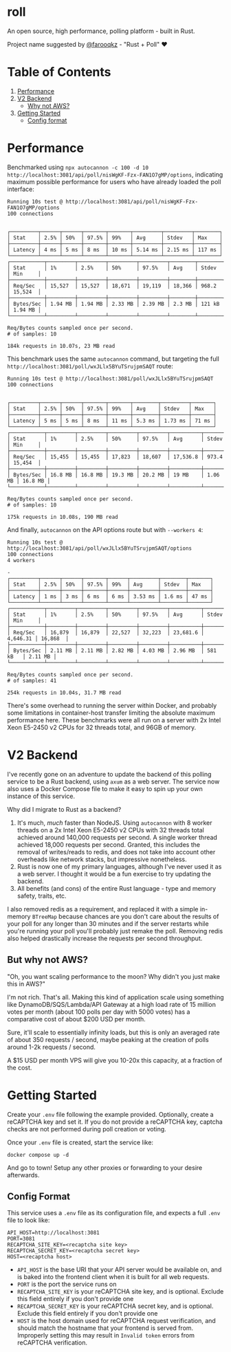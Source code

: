 # roll

An open source, high performance, polling platform - built in Rust.

Project name suggested by [@farooqkz](https://github.com/farooqkz) - "Rust + Poll" :heart:

# Table of Contents
1. [Performance](#performance)
2. [V2 Backend](#backend)
    - [Why not AWS?](#aws)
3. [Getting Started](#getting-started)
    - [Config format](#config)

# Performance<a name="performance"></a>

Benchmarked using `npx autocannon -c 100 -d 10 http://localhost:3081/api/poll/nisWgKF-Fzx-FAN1O7gMP/options`, indicating maximum possible performance for users who have already loaded the poll interface:

```
Running 10s test @ http://localhost:3081/api/poll/nisWgKF-Fzx-FAN1O7gMP/options
100 connections


┌─────────┬──────┬──────┬───────┬───────┬─────────┬─────────┬────────┐
│ Stat    │ 2.5% │ 50%  │ 97.5% │ 99%   │ Avg     │ Stdev   │ Max    │
├─────────┼──────┼──────┼───────┼───────┼─────────┼─────────┼────────┤
│ Latency │ 4 ms │ 5 ms │ 8 ms  │ 10 ms │ 5.14 ms │ 2.15 ms │ 117 ms │
└─────────┴──────┴──────┴───────┴───────┴─────────┴─────────┴────────┘
┌───────────┬─────────┬─────────┬─────────┬─────────┬────────┬────────┬─────────┐
│ Stat      │ 1%      │ 2.5%    │ 50%     │ 97.5%   │ Avg    │ Stdev  │ Min     │
├───────────┼─────────┼─────────┼─────────┼─────────┼────────┼────────┼─────────┤
│ Req/Sec   │ 15,527  │ 15,527  │ 18,671  │ 19,119  │ 18,366 │ 968.2  │ 15,524  │
├───────────┼─────────┼─────────┼─────────┼─────────┼────────┼────────┼─────────┤
│ Bytes/Sec │ 1.94 MB │ 1.94 MB │ 2.33 MB │ 2.39 MB │ 2.3 MB │ 121 kB │ 1.94 MB │
└───────────┴─────────┴─────────┴─────────┴─────────┴────────┴────────┴─────────┘

Req/Bytes counts sampled once per second.
# of samples: 10

184k requests in 10.07s, 23 MB read
```

This benchmark uses the same `autocannon` command, but targeting the full `http://localhost:3081/poll/wxJLlx5BYuTSrujpmSAQT` route:

```
Running 10s test @ http://localhost:3081/poll/wxJLlx5BYuTSrujpmSAQT
100 connections


┌─────────┬──────┬──────┬───────┬───────┬────────┬─────────┬───────┐
│ Stat    │ 2.5% │ 50%  │ 97.5% │ 99%   │ Avg    │ Stdev   │ Max   │
├─────────┼──────┼──────┼───────┼───────┼────────┼─────────┼───────┤
│ Latency │ 5 ms │ 5 ms │ 8 ms  │ 11 ms │ 5.3 ms │ 1.73 ms │ 71 ms │
└─────────┴──────┴──────┴───────┴───────┴────────┴─────────┴───────┘
┌───────────┬─────────┬─────────┬─────────┬─────────┬──────────┬─────────┬─────────┐
│ Stat      │ 1%      │ 2.5%    │ 50%     │ 97.5%   │ Avg      │ Stdev   │ Min     │
├───────────┼─────────┼─────────┼─────────┼─────────┼──────────┼─────────┼─────────┤
│ Req/Sec   │ 15,455  │ 15,455  │ 17,823  │ 18,607  │ 17,536.8 │ 973.4   │ 15,454  │
├───────────┼─────────┼─────────┼─────────┼─────────┼──────────┼─────────┼─────────┤
│ Bytes/Sec │ 16.8 MB │ 16.8 MB │ 19.3 MB │ 20.2 MB │ 19 MB    │ 1.06 MB │ 16.8 MB │
└───────────┴─────────┴─────────┴─────────┴─────────┴──────────┴─────────┴─────────┘

Req/Bytes counts sampled once per second.
# of samples: 10

175k requests in 10.08s, 190 MB read
```

And finally, `autocannon` on the API options route but with `--workers 4`:

```
Running 10s test @ http://localhost:3081/api/poll/wxJLlx5BYuTSrujpmSAQT/options
100 connections
4 workers

-
┌─────────┬──────┬──────┬───────┬──────┬─────────┬────────┬───────┐
│ Stat    │ 2.5% │ 50%  │ 97.5% │ 99%  │ Avg     │ Stdev  │ Max   │
├─────────┼──────┼──────┼───────┼──────┼─────────┼────────┼───────┤
│ Latency │ 1 ms │ 3 ms │ 6 ms  │ 6 ms │ 3.53 ms │ 1.6 ms │ 47 ms │
└─────────┴──────┴──────┴───────┴──────┴─────────┴────────┴───────┘
┌───────────┬─────────┬─────────┬─────────┬─────────┬──────────┬──────────┬─────────┐
│ Stat      │ 1%      │ 2.5%    │ 50%     │ 97.5%   │ Avg      │ Stdev    │ Min     │
├───────────┼─────────┼─────────┼─────────┼─────────┼──────────┼──────────┼─────────┤
│ Req/Sec   │ 16,879  │ 16,879  │ 22,527  │ 32,223  │ 23,681.6 │ 4,646.31 │ 16,868  │
├───────────┼─────────┼─────────┼─────────┼─────────┼──────────┼──────────┼─────────┤
│ Bytes/Sec │ 2.11 MB │ 2.11 MB │ 2.82 MB │ 4.03 MB │ 2.96 MB  │ 581 kB   │ 2.11 MB │
└───────────┴─────────┴─────────┴─────────┴─────────┴──────────┴──────────┴─────────┘

Req/Bytes counts sampled once per second.
# of samples: 41

254k requests in 10.04s, 31.7 MB read
```

There's some overhead to running the server within Docker, and probably some limitations in container-host transfer limiting the absolute maximum performance here. These benchmarks were all run on a server with 2x Intel Xeon E5-2450 v2 CPUs for 32 threads total, and 96GB of memory.

# V2 Backend<a name="backend"></a>

I've recently gone on an adventure to update the backend of this polling service to be a Rust backend, using `axum` as a web server.
The service now also uses a Docker Compose file to make it easy to spin up your own instance of this service.

Why did I migrate to Rust as a backend?

1. It's much, _much_ faster than NodeJS. Using `autocannon` with 8 worker threads on a 2x Intel Xeon E5-2450 v2 CPUs with 32 threads total achieved around 140,000 requests per second. A single worker thread achieved 18,000 requests per second. Granted, this includes the removal of writes/reads to redis, and does not take into account other overheads like network stacks, but impressive nonetheless.
2. Rust is now one of my primary languages, although I've never used it as a web server. I thought it would be a fun exercise to try updating the backend.
3. All benefits (and cons) of the entire Rust language - type and memory safety, traits, etc.

I also removed redis as a requirement, and replaced it with a simple in-memory `BTreeMap` because chances are you don't care about the results of your poll for any longer than 30 minutes and if the server restarts while you're running your poll you'll probably just remake the poll.
Removing redis also helped drastically increase the requests per second throughput.

## But why not AWS?<a name="aws"></a>

"Oh, you want scaling performance to the moon? Why didn't you just make this in AWS?"

I'm not rich. That's all. Making this kind of application scale using something like DynamoDB/SQS/Lambda/API Gateway at a high load rate of 15 million votes per month (about 100 polls per day with 5000 votes) has a comparative cost of about $200 USD per month.

Sure, it'll scale to essentially infinity loads, but this is only an averaged rate of about 350 requests / second, maybe peaking at the creation of polls around 1-2k requests / second.

A $15 USD per month VPS will give you 10-20x this capacity, at a fraction of the cost.

# Getting Started<a name="getting_started"></a>

Create your `.env` file following the example provided. Optionally, create a reCAPTCHA key and set it. If you do not provide a reCAPTCHA key, captcha checks are not performed during poll creation or voting.

Once your `.env` file is created, start the service like:

```
docker compose up -d
```

And go to town! Setup any other proxies or forwarding to your desire afterwards.

## Config Format<a name="config"></a>

This service uses a `.env` file as its configuration file, and expects a full `.env` file to look like:

```
API_HOST=http://localhost:3081
PORT=3081
RECAPTCHA_SITE_KEY=<recaptcha site key>
RECAPTCHA_SECRET_KEY=<recaptcha secret key>
HOST=<recaptcha host>
```

* `API_HOST` is the base URI that your API server would be available on, and is baked into the frontend client when it is built for all web requests.
* `PORT` is the port the service runs on
* `RECAPTCHA_SITE_KEY` is your reCAPTCHA site key, and is optional. Exclude this field entirely if you don't provide one
* `RECAPTCHA_SECRET_KEY` is your reCAPTCHA secret key, and is optional. Exclude this field entirely if you don't provide one
* `HOST` is the host domain used for reCAPTCHA request verification, and should match the hostname that your frontend is served from. Improperly setting this may result in `Invalid token` errors from reCAPTCHA verification.
